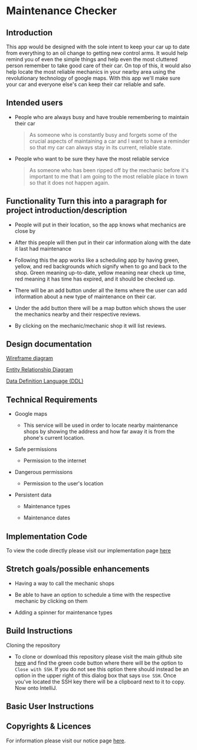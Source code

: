 # Maintenance Checker

## Introduction

This app would be designed with the sole intent to keep your car up to date from everything to an oil change to getting new control arms. It would help remind you of even the simple things and help even the most cluttered person remember to take good care of their car. On top of this, it would also help locate the most reliable mechanics in your nearby area using the revolutionary technology of google maps. With this app we'll make sure your car and everyone else's can keep their car reliable and safe. 

## Intended users

* People who are always busy and have trouble remembering to maintain their car

    > As someone who is constantly busy and forgets some of the crucial aspects of maintaining a car and I want to have a reminder so that my car can always stay in its current, reliable state. 

* People who want to be sure they have the most reliable service 

    > As someone who has been ripped off by the mechanic before it's important to me that I am going to the most reliable place in town so that it does not happen again.

## Functionality Turn this into a paragraph for project introduction/description

* People will put in their location, so the app knows what mechanics are close by 

* After this people will then put in their car information along with the date it last had maintenance
 
* Following this the app works like a scheduling app by having green, yellow, and red backgrounds which signify when to go and back to the shop. Green meaning up-to-date, yellow meaning near check up time, red meaning it has time has expired, and it should be checked up.
  
* There will be an add button under all the items where the user can add information about a new type of maintenance on their car.

* Under the add button there will be a map button which shows the user the mechanics nearby and their respective reviews.

* By clicking on the mechanic/mechanic shop it will list reviews. 

## Design documentation

[Wireframe diagram](wireframe.md)

[Entity Relationship Diagram](ERD.md)

[Data Definition Language (DDL)](sql/ddl.sql)
    
## Technical Requirements

* Google maps 

    * This service will be used in order to locate nearby maintenance shops by showing the address and how far away it is from the phone's current location.
    
* Safe permissions

    * Permission to the internet

* Dangerous permissions 
    
    * Permission to the user's location
    
* Persistent data 

    * Maintenance types
    
    * Maintenance dates

## Implementation Code

To view the code directly please visit our implementation page [here](implementation.md)

## Stretch goals/possible enhancements 

* Having a way to call the mechanic shops

* Be able to have an option to schedule a time with the respective mechanic by clicking on them

* Adding a spinner for maintenance types

## Build Instructions 

Cloning the repository 

* To clone or download this repository please visit the main github site [here](https://github.com/apreston26/maintence-checker) and find the green code button where there will be the option to `Close with SSH`. If you do not see this option there should instead be an option in the upper right of this dialog box that says `Use SSH`. Once you've located the SSH key there will be a clipboard next to it to copy. Now onto IntelliJ. 



## Basic User Instructions 



## Copyrights & Licences 

For information please visit our notice page [here](notice.md). 